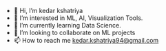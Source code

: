 - 👋 Hi, I’m kedar kshatriya
- 👀 I’m interested in ML, AI, Visualization Tools.
- 🌱 I’m currently learning Data Science.
- 💞️ I’m looking to collaborate on ML projects
- 📫 How to reach me kedar.kshatriya94@gmail.com

<!---
kedarkshatriya94/kedarkshatriya94 is a ✨ special ✨ repository because its `README.md` (this file) appears on your GitHub profile.
You can click the Preview link to take a look at your changes.
--->
